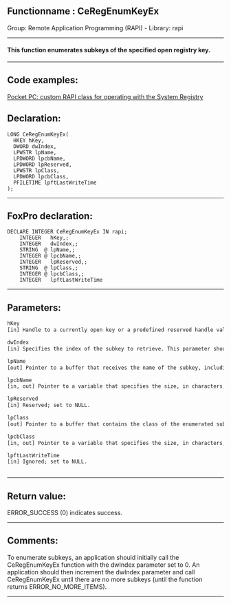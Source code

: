 <link rel="stylesheet" type="text/css" href="../../css/win32api.css">  
<link rel="stylesheet" href="https://cdnjs.cloudflare.com/ajax/libs/font-awesome/4.7.0/css/font-awesome.min.css">

## Functionname : CeRegEnumKeyEx
Group: Remote Application Programming (RAPI) - Library: rapi    
***  


#### This function enumerates subkeys of the specified open registry key. 
***  


## Code examples:
[Pocket PC: custom RAPI class for operating with the System Registry](../../samples/sample_441.md)  

## Declaration:
```foxpro  
LONG CeRegEnumKeyEx(
  HKEY hKey,
  DWORD dwIndex,
  LPWSTR lpName,
  LPDWORD lpcbName,
  LPDWORD lpReserved,
  LPWSTR lpClass,
  LPDWORD lpcbClass,
  PFILETIME lpftLastWriteTime
);  
```  
***  


## FoxPro declaration:
```foxpro  
DECLARE INTEGER CeRegEnumKeyEx IN rapi;
	INTEGER   hKey,;
	INTEGER   dwIndex,;
	STRING  @ lpName,;
	INTEGER @ lpcbName,;
	INTEGER   lpReserved,;
	STRING  @ lpClass,;
	INTEGER @ lpcbClass,;
	INTEGER   lpftLastWriteTime  
```  
***  


## Parameters:
```txt  
hKey
[in] Handle to a currently open key or a predefined reserved handle value

dwIndex
[in] Specifies the index of the subkey to retrieve. This parameter should be 0 for the first call to the CeRegEnumKeyEx function and then incremented for subsequent calls.

lpName
[out] Pointer to a buffer that receives the name of the subkey, including the terminating null character.

lpcbName
[in, out] Pointer to a variable that specifies the size, in characters, of the buffer specified by the lpName parameter.

lpReserved
[in] Reserved; set to NULL.

lpClass
[out] Pointer to a buffer that contains the class of the enumerated subkey when the function returns.

lpcbClass
[in, out] Pointer to a variable that specifies the size, in characters, of the buffer specified by the lpClass parameter.

lpftLastWriteTime
[in] Ignored; set to NULL.
  
```  
***  


## Return value:
ERROR_SUCCESS (0) indicates success.  
***  


## Comments:
To enumerate subkeys, an application should initially call the CeRegEnumKeyEx function with the dwIndex parameter set to 0. An application should then increment the dwIndex parameter and call CeRegEnumKeyEx until there are no more subkeys (until the function returns ERROR_NO_MORE_ITEMS).   
  
***  

